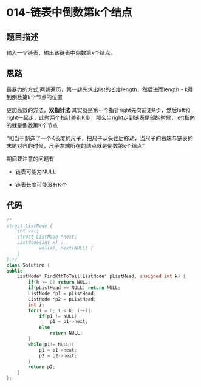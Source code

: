 # 014-链表中倒数第k个结点



## 题目描述

输入一个链表，输出该链表中倒数第k个结点。



## 思路

最暴力的方式,两趟遍历，第一趟先求出list的长度length，然后进而length - k得到倒数第k个节点的位置

更加高效的方法，**双指针法** 其实就是第一个指针right先向前走K步，然后left和right一起走，此时两个指针差别K步，那么当right走到链表尾部的时候，left指向的就是倒数第K个节点

“相当于制造了一个K长度的尺子，把尺子从头往后移动，当尺子的右端与链表的末尾对齐的时候，尺子左端所在的结点就是倒数第k个结点”

期间要注意的问题有

- 链表可能为NULL

- 链表长度可能没有K个

  

## 代码

```c++
/*
struct ListNode {
	int val;
	struct ListNode *next;
	ListNode(int x) :
			val(x), next(NULL) {
	}
};*/
class Solution {
public:
    ListNode* FindKthToTail(ListNode* pListHead, unsigned int k) {
        if(k <= 0) return NULL;
        if(pListHead == NULL) return NULL;
        ListNode *p1 = pListHead;
        ListNode *p2 = pListHead;
        int i;
        for(i = 0; i < k; i++){
            if(p1 != NULL)
                p1 = p1->next;
            else 
                return NULL;
        }
        while(p1!= NULL){
            p1 = p1->next;
            p2 = p2->next;
        }
        return p2;
    }
};
```

